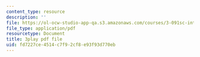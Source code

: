 ```yaml
---
content_type: resource
description: ''
file: https://ol-ocw-studio-app-qa.s3.amazonaws.com/courses/3-091sc-introduction-to-solid-state-chemistry-fall-2010/fd7227ce4514c7f92cf8e93f93d770eb_up3zP2z81SE.pdf
file_type: application/pdf
resourcetype: Document
title: 3play pdf file
uid: fd7227ce-4514-c7f9-2cf8-e93f93d770eb
---
```


